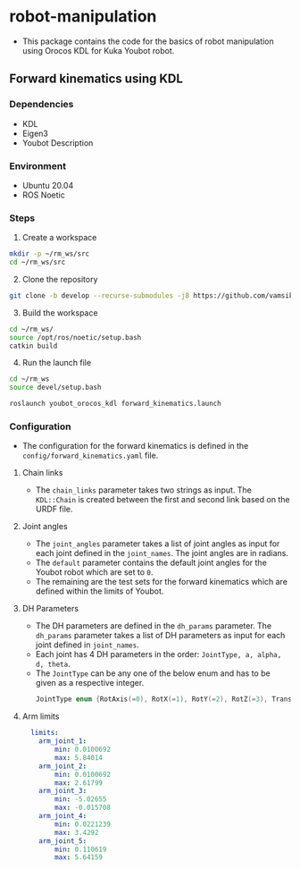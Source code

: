 # robot-manipulation

- This package contains the code for the basics of robot manipulation using Orocos KDL for Kuka Youbot robot.

## Forward kinematics using KDL

### Dependencies
- KDL
- Eigen3
- Youbot Description

### Environment
- Ubuntu 20.04
- ROS Noetic

### Steps

1. Create a workspace
```bash
mkdir -p ~/rm_ws/src
cd ~/rm_ws/src
```

2. Clone the repository
```bash
git clone -b develop --recurse-submodules -j8 https://github.com/vamsikalagaturu/robot-manipulation.git
```

3. Build the workspace
```bash
cd ~/rm_ws/
source /opt/ros/noetic/setup.bash
catkin build
```

4. Run the launch file
```bash
cd ~/rm_ws
source devel/setup.bash

roslaunch youbot_orocos_kdl forward_kinematics.launch
```

### Configuration

- The configuration for the forward kinematics is defined in the `config/forward_kinematics.yaml` file.

1. Chain links
    - The `chain_links` parameter takes two strings as input. The `KDL::Chain` is created between the first and second link based on the URDF file.

2. Joint angles
    - The `joint_angles` parameter takes a list of joint angles as input for each joint defined in the `joint_names`. The joint angles are in radians.
    - The `default` parameter contains the default joint angles for the Youbot robot which are set to `0`.
    - The remaining are the test sets for the forward kinematics which are defined within the limits of Youbot.

3. DH Parameters
    - The DH parameters are defined in the `dh_params` parameter. The `dh_params` parameter takes a list of DH parameters as input for each joint defined in `joint_names`.
    - Each joint has 4 DH parameters in the order: `JointType, a, alpha, d, theta`.
    - The `JointType` can be any one of the below enum and has to be given as a respective integer.
        ```cpp
        JointType enum {RotAxis(=0), RotX(=1), RotY(=2), RotZ(=3), TransAxis(=4), TransX(=5), TransY(=6), TransZ(=7), None(=8)};
        ```

4. Arm limits

    ```yaml
      limits:
        arm_joint_1:
            min: 0.0100692
            max: 5.84014
        arm_joint_2:
            min: 0.0100692
            max: 2.61799
        arm_joint_3:
            min: -5.02655
            max: -0.015708
        arm_joint_4:
            min: 0.0221239
            max: 3.4292
        arm_joint_5:
            min: 0.110619
            max: 5.64159
    ```
